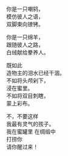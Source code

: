 <p class="has-line-data" data-line-start="2" data-line-end="5">你是一只嘲鸫，<br>
模仿彼人之语，<br>
双脚束向镣铐。</p>
<p class="has-line-data" data-line-start="6" data-line-end="9">你是一只绵羊，<br>
跟随彼人之路，<br>
白绒献给豢养人。</p>
<p class="has-line-data" data-line-start="10" data-line-end="16">既如此<br>
造物主的泪水已经干涸。<br>
不如将头颅剁下，<br>
浸在蜜里。<br>
不如将双目刺瞎，<br>
蒙上彩布。</p>
<p class="has-line-data" data-line-start="17" data-line-end="23">不，不要这样<br>
我最有灵气的孩子。<br>
我在蜜罐里 在绸缎中<br>
打捞你<br>
请你醒过来！<br>

